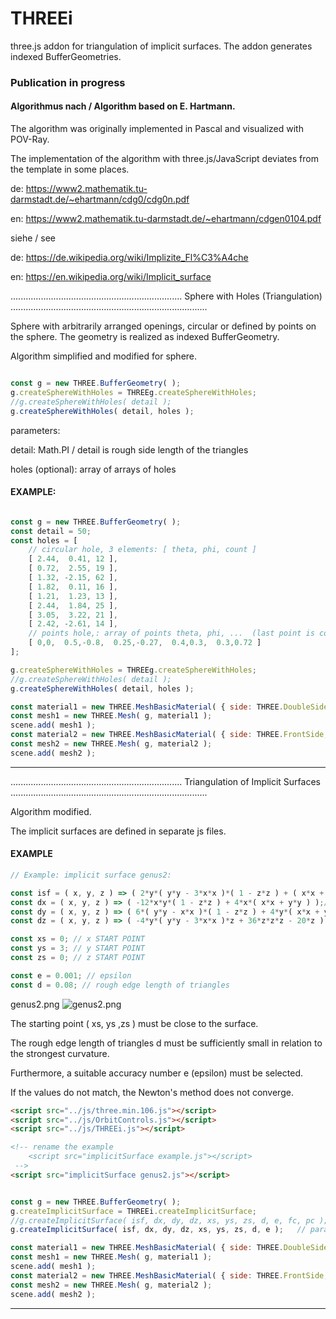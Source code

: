 # THREEi
three.js addon for triangulation of implicit surfaces. The addon generates indexed BufferGeometries.

### Publication in progress

#### Algorithmus nach / Algorithm based on E. Hartmann.

The algorithm was originally implemented in Pascal and visualized with POV-Ray.

The implementation of the algorithm with three.js/JavaScript deviates from the template in some places.

de: https://www2.mathematik.tu-darmstadt.de/~ehartmann/cdg0/cdg0n.pdf

en: https://www2.mathematik.tu-darmstadt.de/~ehartmann/cdgen0104.pdf

siehe / see

de: https://de.wikipedia.org/wiki/Implizite_Fl%C3%A4che

en: https://en.wikipedia.org/wiki/Implicit_surface

.................................................................... Sphere with Holes (Triangulation)  ..............................................................................

Sphere with arbitrarily arranged openings, circular or defined by points on the sphere.
The geometry is realized as indexed BufferGeometry.

Algorithm simplified and modified for sphere. 

```javascript

const g = new THREE.BufferGeometry( );
g.createSphereWithHoles = THREEg.createSphereWithHoles;
//g.createSphereWithHoles( detail );
g.createSphereWithHoles( detail, holes );

 ``` 

parameters: 

detail:  Math.PI / detail  is rough side length of the triangles

holes (optional): array of arrays of holes

####  EXAMPLE:

```javascript

const g = new THREE.BufferGeometry( );
const detail = 50;
const holes = [
	// circular hole, 3 elements: [ theta, phi, count ]
	[ 2.44,  0.41, 12 ],
	[ 0.72,  2.55, 19 ],
	[ 1.32, -2.15, 62 ],
	[ 1.82,  0.11, 16 ],
	[ 1.21,  1.23, 13 ],
	[ 2.44,  1.84, 25 ],
	[ 3.05,  3.22, 21 ],
	[ 2.42, -2.61, 14 ],
	// points hole,: array of points theta, phi, ...  (last point is connected to first)
	[ 0,0,  0.5,-0.8,  0.25,-0.27,  0.4,0.3,  0.3,0.72 ]
];

g.createSphereWithHoles = THREEg.createSphereWithHoles;
//g.createSphereWithHoles( detail );
g.createSphereWithHoles( detail, holes );

const material1 = new THREE.MeshBasicMaterial( { side: THREE.DoubleSide, color: 0x000000, wireframe: true, transparent: true, opacity: 0.99 } );
const mesh1 = new THREE.Mesh( g, material1 );
scene.add( mesh1 );
const material2 = new THREE.MeshBasicMaterial( { side: THREE.FrontSide, color: 0x006600, transparent: true, opacity: 0.9 } );
const mesh2 = new THREE.Mesh( g, material2 );
scene.add( mesh2 );

 ``` 
---

.................................................................... Triangulation of Implicit Surfaces ..............................................................................

Algorithm modified.

The implicit surfaces are defined in separate js files.

#### EXAMPLE

```javascript
// Example: implicit surface genus2:

const isf = ( x, y, z ) => ( 2*y*( y*y - 3*x*x )*( 1 - z*z ) + ( x*x + y*y )*( x*x + y*y ) - ( 9*z*z - 1 )*( 1 - z*z ) );// IMPLICIT SURFACE Function
const dx = ( x, y, z ) => ( -12*x*y*( 1 - z*z ) + 4*x*( x*x + y*y ) );// PARTIAL DERIVATE to x
const dy = ( x, y, z ) => ( 6*( y*y - x*x )*( 1 - z*z ) + 4*y*( x*x + y*y ) );// PARTIAL DERIVATE to y
const dz = ( x, y, z ) => ( -4*y*( y*y - 3*x*x )*z + 36*z*z*z - 20*z );// PARTIAL DERIVATE to z

const xs = 0; // x START POINT
const ys = 3; // y START POINT
const zs = 0; // z START POINT

const e = 0.001; // epsilon 
const d = 0.08; // rough edge length of triangles


 ``` 

genus2.png
![genus2.png](https://github.com/hofk/THREEi.js/blob/master/genus2.png)

The starting point ( xs, ys ,zs ) must be close to the surface.

The rough edge length of triangles d must be sufficiently small in relation to the strongest curvature. 

Furthermore, a suitable accuracy number e (epsilon) must be selected.

If the values do not match, the Newton's method does not converge.

```html
<script src="../js/three.min.106.js"></script>
<script src="../js/OrbitControls.js"></script>
<script src="../js/THREEi.js"></script>

<!-- rename the example
	<script src="implicitSurface example.js"></script>
 -->
<script src="implicitSurface genus2.js"></script>

 ```
 
```javascript

const g = new THREE.BufferGeometry( );
g.createImplicitSurface = THREEi.createImplicitSurface;
//g.createImplicitSurface( isf, dx, dy, dz, xs, ys, zs, d, e, fc, pc );  // parameters from implicitSurface example.js // fc, pc optional
g.createImplicitSurface( isf, dx, dy, dz, xs, ys, zs, d, e );	// parameters from implicitSurface example.js	

const material1 = new THREE.MeshBasicMaterial( { side: THREE.DoubleSide, color: 0x000000, wireframe: true, transparent: true, opacity: 0.99 } );
const mesh1 = new THREE.Mesh( g, material1 );
scene.add( mesh1 );
const material2 = new THREE.MeshBasicMaterial( { side: THREE.FrontSide, color: 0x006600, transparent: true, opacity: 0.9 } );
const mesh2 = new THREE.Mesh( g, material2 );
scene.add( mesh2 );


 ``` 

---
